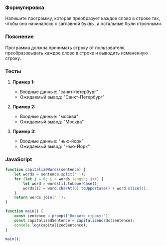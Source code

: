 

### Формулировка
Напишите программу, которая преобразует каждое слово в строке так, чтобы оно начиналось с заглавной буквы, а остальные были строчными.

### Пояснение
Программа должна принимать строку от пользователя, преобразовывать каждое слово в строке и выводить измененную строку.

### Тесты

1. **Пример 1:**
   - Входные данные: "санкт-петербург"
   - Ожидаемый вывод: "Санкт-Петербург"

2. **Пример 2:**
   - Входные данные: "москва"
   - Ожидаемый вывод: "Москва"

3. **Пример 3:**
   - Входные данные: "нью-йорк"
   - Ожидаемый вывод: "Нью-Йорк"

### JavaScript
```javascript
function capitalizeWords(sentence) {
    let words = sentence.split(' ');
    for (let i = 0; i < words.length; i++) {
        let word = words[i].toLowerCase();
        words[i] = word.charAt(0).toUpperCase() + word.slice(1);
    }
    return words.join(' ');
}

function main() {
    const sentence = prompt("Введите строку:");
    const capitalizedSentence = capitalizeWords(sentence);
    console.log(capitalizedSentence);
}

main();
```

